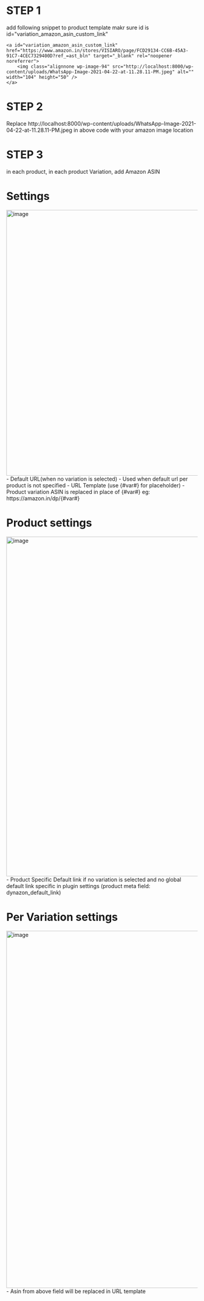 # STEP 1

add following snippet to product template
makr sure id is id="variation_amazon_asin_custom_link"

```
<a id="variation_amazon_asin_custom_link" href="https://www.amazon.in/stores/VISIARO/page/FCD29134-CC6B-45A3-91C7-4CEC7329400D?ref_=ast_bln" target="_blank" rel="noopener noreferrer">
    <img class="alignnone wp-image-94" src="http://localhost:8000/wp-content/uploads/WhatsApp-Image-2021-04-22-at-11.28.11-PM.jpeg" alt="" width="104" height="50" />
</a>
```

# STEP 2

Replace http://localhost:8000/wp-content/uploads/WhatsApp-Image-2021-04-22-at-11.28.11-PM.jpeg in above code with your amazon image location

# STEP 3

in each product,
in each product Variation,
add Amazon ASIN

# Settings
<img width="697" alt="image" src="https://user-images.githubusercontent.com/13253073/116536024-173f8680-a902-11eb-9e6e-387d8cb71e6a.png">
- Default URL(when no variation is selected)
    - Used when default url per product is not specified
- URL Template (use {#var#} for placeholder)
    - Product variation ASIN is replaced in place of {#var#} eg: https://amazon.in/dp/{#var#}

# Product settings
<img width="891" alt="image" src="https://user-images.githubusercontent.com/13253073/116536206-448c3480-a902-11eb-8fce-658e85697093.png">
- Product Specific Default link if no variation is selected and no global default link specific in plugin settings (product meta field: dynazon_default_link)

# Per Variation settings
<img width="937" alt="image" src="https://user-images.githubusercontent.com/13253073/116536286-5b328b80-a902-11eb-84c8-04e9f770fb0e.png">
- Asin from above field will be replaced in URL template 
